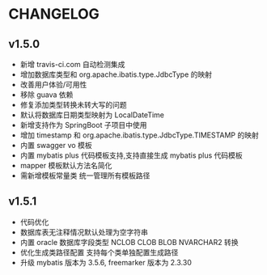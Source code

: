 # CHANGELOG

## v1.5.0
- 新增 travis-ci.com 自动检测集成
- 增加数据库类型和 org.apache.ibatis.type.JdbcType 的映射
- 改善用户体验/可用性
- 移除 guava 依赖
- 修复添加类型转换未转大写的问题
- 默认将数据库日期类型映射为 LocalDateTime
- 新增支持作为 SpringBoot 子项目中使用
- 增加 timestamp 和 org.apache.ibatis.type.JdbcType.TIMESTAMP 的映射
- 内置 swagger vo 模板
- 内置 mybatis plus 代码模板支持,支持直接生成 mybatis plus 代码模板
- mapper 模板默认方法名简化
- 需新增模板常量类 统一管理所有模板路径

## v1.5.1
- 代码优化
- 数据库表无注释情况默认处理为空字符串
- 内置 oracle 数据库字段类型 NCLOB CLOB BLOB NVARCHAR2 转换
- 优化生成类路径配置  支持每个类单独配置生成路径
- 升级 mybatis 版本为 3.5.6, freemarker 版本为 2.3.30